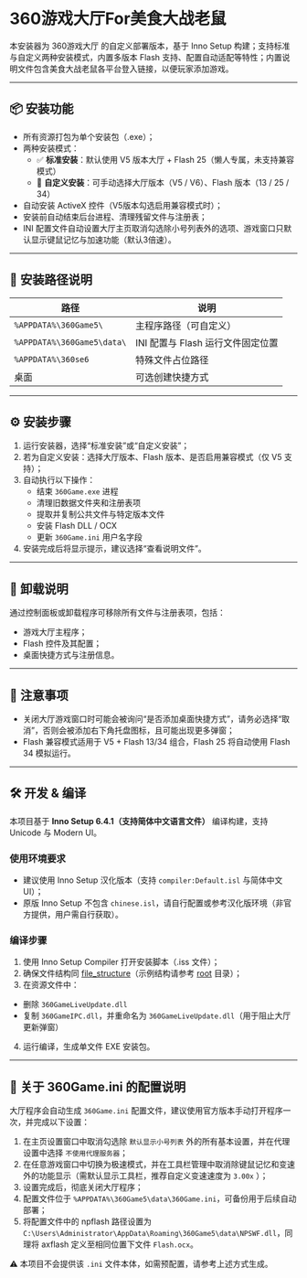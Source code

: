 # 360游戏大厅For美食大战老鼠

本安装器为 360游戏大厅 的自定义部署版本，基于 Inno Setup 构建；支持标准与自定义两种安装模式，内置多版本 Flash 支持、配置自动适配等特性；内置说明文件包含美食大战老鼠各平台登入链接，以便玩家添加游戏。

---

## 📦 安装功能

- 所有资源打包为单个安装包（.exe）；
- 两种安装模式：
  - ✅ **标准安装**：默认使用 V5 版本大厅 + Flash 25（懒人专属，未支持兼容模式）
  - 🔧 **自定义安装**：可手动选择大厅版本（V5 / V6）、Flash 版本（13 / 25 / 34）
- 自动安装 ActiveX 控件（V5版本勾选启用兼容模式时）；
- 安装前自动结束后台进程、清理残留文件与注册表；
- INI 配置文件自动设置大厅主页取消勾选除小号列表外的选项、游戏窗口只默认显示键鼠记忆与加速功能（默认3倍速）。

---

## 📂 安装路径说明

| 路径 | 说明 |
|------|------|
| `%APPDATA%\360Game5\` | 主程序路径（可自定义） |
| `%APPDATA%\360Game5\data\` | INI 配置与 Flash 运行文件固定位置 |
| `%APPDATA%\360se6` | 特殊文件占位路径 |
| 桌面 | 可选创建快捷方式 |

---

## ⚙️ 安装步骤

1. 运行安装器，选择“标准安装”或“自定义安装”；
2. 若为自定义安装：选择大厅版本、Flash 版本、是否启用兼容模式（仅 V5 支持）；
3. 自动执行以下操作：
   - 结束 `360Game.exe` 进程
   - 清理旧数据文件夹和注册表项
   - 提取并复制公共文件与特定版本文件
   - 安装 Flash DLL / OCX
   - 更新 `360Game.ini` 用户名字段
4. 安装完成后将显示提示，建议选择“查看说明文件”。

---

## 🔁 卸载说明

通过控制面板或卸载程序可移除所有文件与注册表项，包括：

- 游戏大厅主程序；
- Flash 控件及其配置；
- 桌面快捷方式与注册信息。

---

## 🚫 注意事项

- 关闭大厅游戏窗口时可能会被询问“是否添加桌面快捷方式”，请务必选择“取消”，否则会被添加右下角托盘图标，且可能出现更多弹窗；
- Flash 兼容模式适用于 V5 + Flash 13/34 组合，Flash 25 将自动使用 Flash 34 模拟运行。

---

## 🛠️ 开发 & 编译

本项目基于 **Inno Setup 6.4.1（支持简体中文语言文件）** 编译构建，支持 Unicode 与 Modern UI。

### 使用环境要求
- 建议使用 Inno Setup 汉化版本（支持 `compiler:Default.isl` 与简体中文 UI）；
- 原版 Inno Setup 不包含 `chinese.isl`，请自行配置或参考汉化版环境（非官方提供，用户需自行获取）。

### 编译步骤
1. 使用 Inno Setup Compiler 打开安装脚本（.iss 文件）；
2. 确保文件结构同 [file_structure](file_structure.txt)（示例结构请参考 [root](root) 目录）；
3. 在资源文件中：
- 删除 `360GameLiveUpdate.dll`
- 复制 `360GameIPC.dll`，并重命名为 `360GameLiveUpdate.dll`（用于阻止大厅更新弹窗）
4. 运行编译，生成单文件 EXE 安装包。

---

## 🧪 关于 360Game.ini 的配置说明

大厅程序会自动生成 `360Game.ini` 配置文件，建议使用官方版本手动打开程序一次，并完成以下设置：

1. 在主页设置窗口中取消勾选除 `默认显示小号列表` 外的所有基本设置，并在代理设置中选择 `不使用代理服务器`；
2. 在任意游戏窗口中切换为极速模式，并在工具栏管理中取消除键鼠记忆和变速外的功能显示（需默认显示工具栏，推荐自定义变速速度为 `3.00x` ）；
3. 设置完成后，彻底关闭大厅程序；
4. 配置文件位于 `%APPDATA%\360Game5\data\360Game.ini`，可备份用于后续自动部署；
5. 将配置文件中的 npflash 路径设置为 `C:\Users\Administrator\AppData\Roaming\360Game5\data\NPSWF.dll`，同理将 axflash 定义至相同位置下文件 `Flash.ocx`。

⚠️ 本项目不会提供该 `.ini` 文件本体，如需预配置，请参考上述方式生成。

